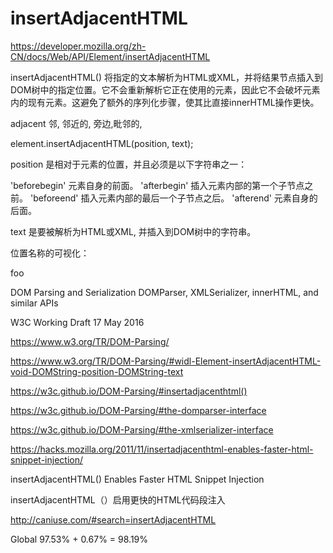 # insertAdjacentHTML


https://developer.mozilla.org/zh-CN/docs/Web/API/Element/insertAdjacentHTML


insertAdjacentHTML() 将指定的文本解析为HTML或XML，并将结果节点插入到DOM树中的指定位置。它不会重新解析它正在使用的元素，因此它不会破坏元素内的现有元素。这避免了额外的序列化步骤，使其比直接innerHTML操作更快。




adjacent 邻, 邻近的, 旁边,毗邻的,




element.insertAdjacentHTML(position, text);


position 是相对于元素的位置，并且必须是以下字符串之一：

'beforebegin'    元素自身的前面。
'afterbegin'    插入元素内部的第一个子节点之前。
'beforeend'    插入元素内部的最后一个子节点之后。
'afterend'    元素自身的后面。


text 是要被解析为HTML或XML, 并插入到DOM树中的字符串。





位置名称的可视化：

<!-- beforebegin -->
<p>
<!-- afterbegin -->
    foo
<!-- beforeend -->
</p>
<!-- afterend -->









DOM Parsing and Serialization
DOMParser, XMLSerializer, innerHTML, and similar APIs

W3C Working Draft 17 May 2016


https://www.w3.org/TR/DOM-Parsing/

https://www.w3.org/TR/DOM-Parsing/#widl-Element-insertAdjacentHTML-void-DOMString-position-DOMString-text


https://w3c.github.io/DOM-Parsing/#insertadjacenthtml()

https://w3c.github.io/DOM-Parsing/#the-domparser-interface

https://w3c.github.io/DOM-Parsing/#the-xmlserializer-interface


https://hacks.mozilla.org/2011/11/insertadjacenthtml-enables-faster-html-snippet-injection/

insertAdjacentHTML() Enables Faster HTML Snippet Injection

insertAdjacentHTML（）启用更快的HTML代码段注入












http://caniuse.com/#search=insertAdjacentHTML

Global 97.53%  +   0.67%   =   98.19%

















